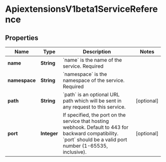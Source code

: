 

# ApiextensionsV1beta1ServiceReference

## Properties

Name | Type | Description | Notes
------------ | ------------- | ------------- | -------------
**name** | **String** | &#x60;name&#x60; is the name of the service. Required | 
**namespace** | **String** | &#x60;namespace&#x60; is the namespace of the service. Required | 
**path** | **String** | &#x60;path&#x60; is an optional URL path which will be sent in any request to this service. |  [optional]
**port** | **Integer** | If specified, the port on the service that hosting webhook. Default to 443 for backward compatibility. &#x60;port&#x60; should be a valid port number (1-65535, inclusive). |  [optional]



